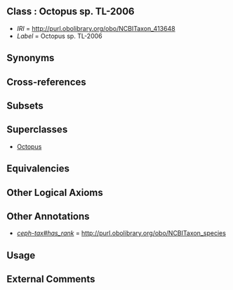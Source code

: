 
## Class : Octopus sp. TL-2006

 * *IRI* = http://purl.obolibrary.org/obo/NCBITaxon_413648
 * *Label* = Octopus sp. TL-2006

## Synonyms


## Cross-references


## Subsets


## Superclasses

 * [Octopus](../../NCBITaxon/43/NCBITaxon_6643.md)

## Equivalencies


## Other Logical Axioms


## Other Annotations

 * *[ceph-tax#has_rank](../../ceph-tax#has/nk/ceph-tax#has_rank.md)* = http://purl.obolibrary.org/obo/NCBITaxon_species

## Usage


## External Comments

